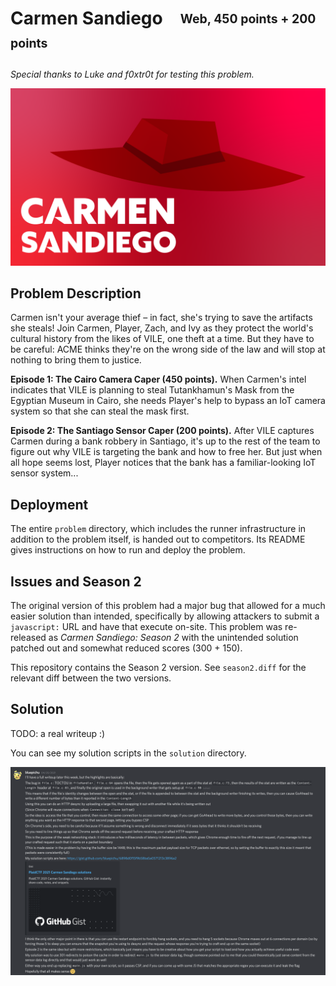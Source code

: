 # Carmen Sandiego&emsp;<sub><sup>Web, 450 points + 200 points</sup></sub>

_Special thanks to Luke and f0xtr0t for testing this problem._

![The Carmen Sandiego problem poster.](./images/poster.png)

## Problem Description

Carmen isn't your average thief – in fact, she's trying to save the artifacts she steals! Join Carmen, Player, Zach, and Ivy as they protect the world's cultural history from the likes of VILE, one theft at a time. But they have to be careful: ACME thinks they're on the wrong side of the law and will stop at nothing to bring them to justice.

**Episode 1: The Cairo Camera Caper (450 points).** When Carmen's intel indicates that VILE is planning to steal Tutankhamun's Mask from the Egyptian Museum in Cairo, she needs Player's help to bypass an IoT camera system so that she can steal the mask first.

**Episode 2: The Santiago Sensor Caper (200 points).** After VILE captures Carmen during a bank robbery in Santiago, it's up to the rest of the team to figure out why VILE is targeting the bank and how to free her. But just when all hope seems lost, Player notices that the bank has a familiar-looking IoT sensor system...

## Deployment

The entire `problem` directory, which includes the runner infrastructure in addition to the problem itself, is handed out to competitors.  Its README gives instructions on how to run and deploy the problem.

## Issues and Season 2

The original version of this problem had a major bug that allowed for a much easier solution than intended, specifically by allowing attackers to submit a `javascript:` URL and have that execute on-site.  This problem was re-released as _Carmen Sandiego: Season 2_ with the unintended solution patched out and somewhat reduced scores (300 + 150).

This repository contains the Season 2 version.  See `season2.diff` for the relevant diff between the two versions.

## Solution

TODO: a real writeup :)

You can see my solution scripts in the `solution` directory.

![A short writeup to the problem.](./images/short-writeup.png)